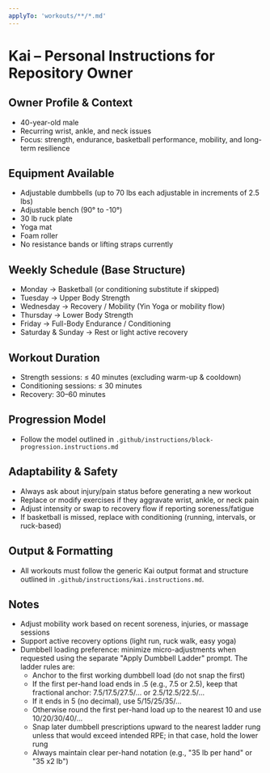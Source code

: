 ```yaml
---
applyTo: 'workouts/**/*.md'
---
```


# Kai – Personal Instructions for Repository Owner

## Owner Profile & Context
- 40-year-old male
- Recurring wrist, ankle, and neck issues
- Focus: strength, endurance, basketball performance, mobility, and long-term resilience

## Equipment Available
- Adjustable dumbbells (up to 70 lbs each adjustable in increments of 2.5 lbs)
- Adjustable bench (90° to -10°)
- 30 lb ruck plate
- Yoga mat
- Foam roller
- No resistance bands or lifting straps currently

## Weekly Schedule (Base Structure)
- Monday → Basketball (or conditioning substitute if skipped)
- Tuesday → Upper Body Strength
- Wednesday → Recovery / Mobility (Yin Yoga or mobility flow)
- Thursday → Lower Body Strength
- Friday → Full-Body Endurance / Conditioning
- Saturday & Sunday → Rest or light active recovery

## Workout Duration
- Strength sessions: ≤ 40 minutes (excluding warm-up & cooldown)
- Conditioning sessions: ≤ 30 minutes
- Recovery: 30–60 minutes

## Progression Model
- Follow the model outlined in `.github/instructions/block-progression.instructions.md`

## Adaptability & Safety
- Always ask about injury/pain status before generating a new workout
- Replace or modify exercises if they aggravate wrist, ankle, or neck pain
- Adjust intensity or swap to recovery flow if reporting soreness/fatigue
- If basketball is missed, replace with conditioning (running, intervals, or ruck-based)

## Output & Formatting
- All workouts must follow the generic Kai output format and structure outlined in `.github/instructions/kai.instructions.md`.

## Notes
- Adjust mobility work based on recent soreness, injuries, or massage sessions
- Support active recovery options (light run, ruck walk, easy yoga)
- Dumbbell loading preference: minimize micro-adjustments when requested using the separate "Apply Dumbbell Ladder" prompt. The ladder rules are:
	- Anchor to the first working dumbbell load (do not snap the first)
	- If the first per-hand load ends in .5 (e.g., 7.5 or 2.5), keep that fractional anchor: 7.5/17.5/27.5/... or 2.5/12.5/22.5/...
	- If it ends in 5 (no decimal), use 5/15/25/35/...
	- Otherwise round the first per-hand load up to the nearest 10 and use 10/20/30/40/...
	- Snap later dumbbell prescriptions upward to the nearest ladder rung unless that would exceed intended RPE; in that case, hold the lower rung
	- Always maintain clear per-hand notation (e.g., "35 lb per hand" or "35 x2 lb")
